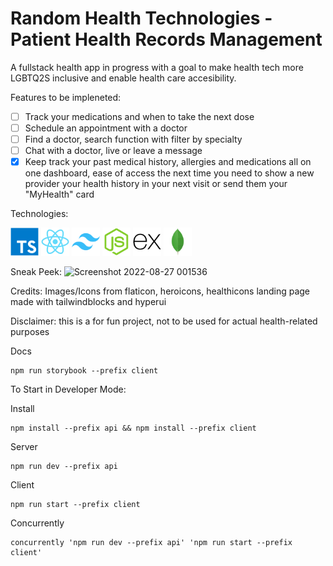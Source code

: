 # Random Health Technologies - Patient Health Records Management

A fullstack health app in progress with a goal to make health tech more LGBTQ2S inclusive and enable health care accesibility.

Features to be impleneted:

- [ ] Track your medications and when to take the next dose
- [ ] Schedule an appointment with a doctor
- [ ] Find a doctor, search function with filter by specialty
- [ ] Chat with a doctor, live or leave a message
- [x] Keep track your past medical history, allergies and medications all on one dashboard, ease of access the next time you need to show a new provider your health history in your next visit or send them your "MyHealth" card

Technologies:

<div>
  <img width="45px" src="https://raw.githubusercontent.com/devicons/devicon/master/icons/typescript/typescript-original.svg">
  <img width="45px" src="https://raw.githubusercontent.com/devicons/devicon/master/icons/react/react-original.svg">
  <img width="45px" src="https://raw.githubusercontent.com/devicons/devicon/master/icons/tailwindcss/tailwindcss-plain.svg">
  <img width="45px" src="https://raw.githubusercontent.com/devicons/devicon/c5378d6c2510ffa0b3e4475af95618a8048d6cf1/icons/nodejs/nodejs-original.svg">
  <img width="45px" src="https://raw.githubusercontent.com/devicons/devicon/master/icons/express/express-original.svg">
  <img width="45px" src="https://raw.githubusercontent.com/devicons/devicon/master/icons/mongodb/mongodb-original.svg">
</div>

Sneak Peek:
![Screenshot 2022-08-27 001536](https://user-images.githubusercontent.com/104483060/187014008-870ae62c-1fef-49b4-829e-3360ddfae71a.png)

Credits:
Images/Icons from flaticon, heroicons, healthicons
landing page made with tailwindblocks and hyperui

Disclaimer: this is a for fun project, not to be used for actual health-related purposes

Docs

```
npm run storybook --prefix client
```

To Start in Developer Mode:

Install

```
npm install --prefix api && npm install --prefix client
```

Server

```
npm run dev --prefix api
```

Client

```
npm run start --prefix client
```

Concurrently

```
concurrently 'npm run dev --prefix api' 'npm run start --prefix client'
```
